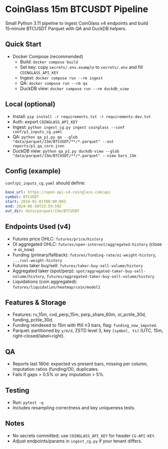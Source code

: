 # CoinGlass 15m BTCUSDT Pipeline

Small Python 3.11 pipeline to ingest CoinGlass v4 endpoints and build 15‑minute BTCUSDT Parquet with QA and DuckDB helpers.

## Quick Start
- Docker Compose (recommended)
  - Build: `docker compose build`
  - Set key: copy `secrets/.env.example` to `secrets/.env` and fill `COINGLASS_API_KEY`
  - Ingest: `docker compose run --rm ingest`
  - QA: `docker compose run --rm qa`
  - DuckDB view: `docker compose run --rm duckdb_view`

## Local (optional)
- Install: `pip install -r requirements.txt -r requirements-dev.txt`
- Auth: export `COINGLASS_API_KEY`
- Ingest: `python ingest_cg.py ingest coinglass --conf conf/p1_inputs_cg.yaml`
- QA: `python qa_p1.py qa --glob "data/parquet/15m/BTCUSDT/**/*.parquet" --out reports/p1_qa_core.json`
- DuckDB view: `python qa_p1.py duckdb-view --glob "data/parquet/15m/BTCUSDT/**/*.parquet" --view bars_15m`

## Config (example)
`conf/p1_inputs_cg.yaml` should define:
```yaml
base_url: https://open-api-v4.coinglass.com/api
symbol: BTCUSDT
start: 2024-01-01T00:00:00Z
end: 2024-06-30T23:59:59Z
out_dir: data/parquet/15m/BTCUSDT
```

## Endpoints Used (v4)
- Futures price OHLC: `futures/price/history`
- OI aggregated OHLC: `futures/open-interest/aggregated-history` (close → oi_now)
- Funding (primary/fallback): `futures/funding-rate/oi-weight-history`, `.../vol-weight-history`
- Futures taker buy/sell: `futures/taker-buy-sell-volume/history`
- Aggregated taker (spot/perp): `spot/aggregated-taker-buy-sell-volume/history`, `futures/aggregated-taker-buy-sell-volume/history`
- Liquidations (coin aggregated): `futures/liquidation/heatmap/coin/model1`

## Features & Storage
- Features: rv_15m, cvd_perp_15m, perp_share_60m, oi_pctile_30d, funding_pctile_30d.
- Funding reindexed to 15m with ffill ≤3 bars, flag: `funding_now_imputed`.
- Parquet: partitioned by `y/m/d`, ZSTD level 3, key `[symbol, ts]` (UTC, 15m, right-closed/label=right).

## QA
- Reports last 180d: expected vs present bars, missing per column, imputation ratios (funding/OI), duplicates.
- Fails if gaps > 0.5% or any imputation > 5%.

## Testing
- Run: `pytest -q`
- Includes resampling correctness and key uniqueness tests.

## Notes
- No secrets committed; use `COINGLASS_API_KEY` for header `CG-API-KEY`.
- Adjust endpoints/params in `ingest_cg.py` if your tenant differs.
